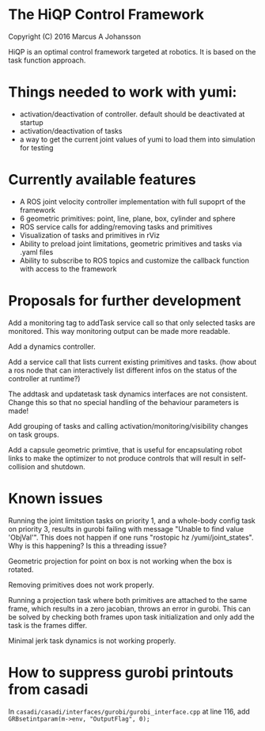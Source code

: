 # The HiQP Control Framework
Copyright (C) 2016 Marcus A Johansson

HiQP is an optimal control framework targeted at robotics. It is based on the task function approach.




# Things needed to work with yumi:
- activation/deactivation of controller. default should be deactivated at startup
- activation/deactivation of tasks
- a way to get the current joint values of yumi to load them into simulation for testing






# Currently available features
- A ROS joint velocity controller implementation with full supoprt of the framework
- 6 geometric primitives: point, line, plane, box, cylinder and sphere
- ROS service calls for adding/removing tasks and primitives
- Visualization of tasks and primitives in rViz
- Ability to preload joint limitations, geometric primitives and tasks via .yaml files
- Ability to subscribe to ROS topics and customize the callback function with access to the framework






# Proposals for further development
Add a monitoring tag to addTask service call so that only selected tasks are monitored. This way monitoring output can be made more readable.

Add a dynamics controller.

Add a service call that lists current existing primitives and tasks. (how about a ros node that can interactively list different infos on the status of the controller at runtime?)

The addtask and updatetask task dynamics interfaces are not consistent. Change this so that no special handling of the behaviour parameters is made!

Add grouping of tasks and calling activation/monitoring/visibility changes on task groups.

Add a capsule geometric primtive, that is useful for encapsulating robot links to make the optimizer to not produce controls that will result in self-collision and shutdown.







# Known issues
Running the joint limitstion tasks on priority 1, and a whole-body config task on priority 3, results in gurobi failing with message "Unable to find value 'ObjVal'". This does not happen if one runs "rostopic hz /yumi/joint_states". Why is this happening? Is this a threading issue?

Geometric projection for point on box is not working when the box is rotated.

Removing primitives does not work properly.

Running a projection task where both primitives are attached to the same frame, which results in a zero jacobian, throws an error in gurobi.
This can be solved by checking both frames upon task initialization and only add the task is the frames differ.

Minimal jerk task dynamics is not working properly.





# How to suppress gurobi printouts from casadi

In ``casadi/casadi/interfaces/gurobi/gurobi_interface.cpp`` at line 116, add ``GRBsetintparam(m->env, "OutputFlag", 0);``


